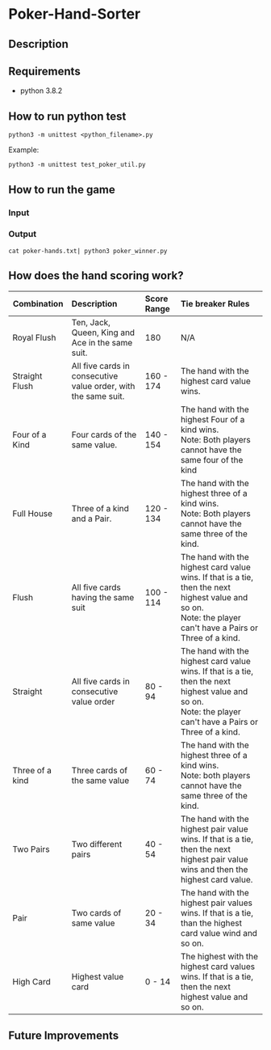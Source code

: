 # Poker-Hand-Sorter

## Description
## Requirements
- python 3.8.2

## How to run python test

```
python3 -m unittest <python_filename>.py
```

Example:
```
python3 -m unittest test_poker_util.py
```

## How to run the game

### Input

### Output

```
cat poker-hands.txt| python3 poker_winner.py
```


## How does the hand scoring work?

| Combination     |Description                                       | Score Range | Tie breaker Rules |
| -------------   |:------------------------------------------------ |:----------- | :-----------------|
| Royal Flush     | Ten, Jack, Queen, King and Ace in the same suit. |   180         | N/A
| Straight Flush  | All five cards in consecutive value order, with the same suit. |160 - 174   | The hand with the highest card value wins. |
| Four of a Kind  | Four cards of the same value.                    | 140 - 154   | The hand with the highest Four of a kind wins. <br> Note: Both players cannot have the same four of the kind  |
| Full House      | Three of a kind and a Pair.                      | 120 - 134   | The hand with the highest three of a kind wins. <br> Note: Both players cannot have the same three of the kind. |
| Flush           | All five cards having the same suit              | 100 - 114   | The hand with the highest card value wins. If that is a tie, then the next highest value and so on. <br> Note: the player can't have a Pairs or Three of a kind. |
| Straight        | All five cards in consecutive value order        | 80 - 94     | The hand with the highest card value wins. If that is a tie, then the next highest value and so on. <br> Note: the player can't have a Pairs or Three of a kind. |
| Three of a kind | Three cards of the same value                    | 60 - 74     | The hand with the highest three of a kind wins. <br> Note: both players cannot have the same three of the kind. |
| Two Pairs       | Two different pairs                              | 40 - 54     | The hand with the highest pair value wins. If that is a tie, then the next highest pair value wins and then the highest card value. |
| Pair            | Two cards of same value                          | 20 - 34     | The hand with the highest pair values wins. If that is a tie, than the highest card value wind and so on. |
| High Card       | Highest value card                               | 0 - 14      | The highest with the highest card values wins. If that is a tie, then the next highest value and so on. |

## Future Improvements
